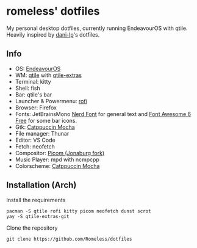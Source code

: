# romeless' dotfiles
My personal desktop dotfiles, currently running EndeavourOS with qtile. Heavily inspired by [dani-lp](https://github.com/dani-lp/dotfiles)'s dotfiles.

## Info
- OS: [EndeavourOS](https://endeavouros.com/)
- WM: [qtile](https://github.com/qtile/qtile) with [qtile-extras](https://github.com/elParaguayo/qtile-extras)
- Terminal: kitty
- Shell: fish
- Bar: qtile's bar
- Launcher & Powermenu: [rofi](https://github.com/davatorium/rofi)
- Browser: Firefox
- Fonts: JetBrainsMono [Nerd Font](https://github.com/ryanoasis/nerd-fonts) for general text and [Font Awesome 6 Free](https://fontawesome.com/) for some bar icons. 
- Gtk: [Catppuccin Mocha](https://github.com/catppuccin/catppuccin)
- File manager: Thunar
- Editor: VS Code
- Fetch: neofetch
- Compositor: [Picom (Jonaburg fork)](https://github.com/jonaburg/picom)
- Music Player: mpd with ncmpcpp
- Colorscheme: [Catppuccin Mocha](https://github.com/catppuccin/catppuccin)

## Installation (Arch)
Install the requirements
```
pacman -S qtile rofi kitty picom neofetch dunst scrot
yay -S qtile-extras-git
```

Clone the repository
```
git clone https://github.com/Romeless/dotfiles
```
